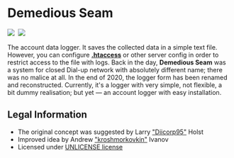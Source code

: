 # Demedious Seam
[![](https://img.shields.io/github/v/release/kroshmorkovkin/demedious-seam?style=plastic)](#)&nbsp;
[![](https://img.shields.io/github/last-commit/kroshmorkovkin/demedious-seam/main?style=plastic)](#)

The account data logger. It saves the collected data in a simple text file.
However, you can configure [**.htaccess**](https://en.wikipedia.org/wiki/.htaccess) or other server config in order to restrict access to the file with logs.
Back in the day, **Demedious Seam** was a system for closed Dial-up network with absolutely different name; there was no malice at all.
In the end of 2020, the logger form has been renamed and reconstructed.
Currently, it's a logger with very simple, not flexible, a bit dummy realisation; but yet — an account logger with easy installation.

## Legal Information
* The original concept was suggested by Larry ["Diicorp95"](https://github.com/Diicorp95) Holst
* Improved idea by Andrew ["kroshmorkovkin"](https://github.com/kroshmorkovkin) Ivanov
* Licensed under [UNLICENSE license](https://unlicense.org)
